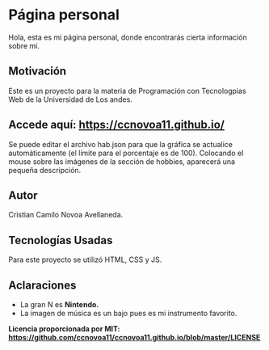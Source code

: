# Página personal
Hola, esta es mi página personal, donde encontrarás cierta información sobre mí.

## Motivación
Este es un proyecto para la materia de Programación con Tecnologpias Web de la Universidad de Los andes.

## Accede aquí: https://ccnovoa11.github.io/
Se puede editar el archivo hab.json para que la gráfica se actualice automáticamente (el límite para el porcentaje es de 100).
Colocando el mouse sobre las imágenes de la sección de hobbies, aparecerá una pequeña descripción.

## Autor
Cristian Camilo Novoa Avellaneda.

## Tecnologías Usadas
Para este proyecto se utilizó HTML, CSS y JS.

## Aclaraciones
- La gran N es **Nintendo.**
- La imagen de música es un bajo pues es mi instrumento favorito.

**Licencia proporcionada por MIT: https://github.com/ccnovoa11/ccnovoa11.github.io/blob/master/LICENSE**
